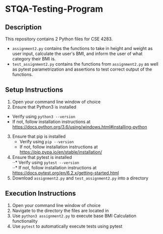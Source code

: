 # STQA-Testing-Program

## Description  
This repository contains 2 Python files for CSE 4283.  
* `assignment2.py` contains the functions to take in height and weight as user input, calculate the user's BMI, and inform the user of what category their BMI is.  
* `test_assignment2.py` contains the functions from `assignment2.py` as well as pytest parametrization and assertions to test correct output of the functions.

## Setup Instructions  
1. Open your command line window of choice  
2. Ensure that Python3 is installed  
  - Verify using `python3 --version`  
  - If not, follow installation instructions at https://docs.python.org/3.6/using/windows.html#installing-python  
3. Ensure that pip is installed  
    - Verify using `pip --version`  
    - If not, follow installation instructions at https://pip.pypa.io/en/stable/installation/  
4. Ensure that pytest is installed  
⋅⋅* Verify using `pytest --version`  
⋅⋅* If not, follow installation instructions at https://docs.pytest.org/en/6.2.x/getting-started.html  
5. Download `assignment2.py` and `test_assignment2.py` into a directory

## Execution Instructions
1. Open your command line window of choice
2. Navigate to the directory the files are located in
3. Use `python3 assignment2.py` to execute base BMI Calculation functionality
4. Use `pytest` to automatically execute tests using pytest
